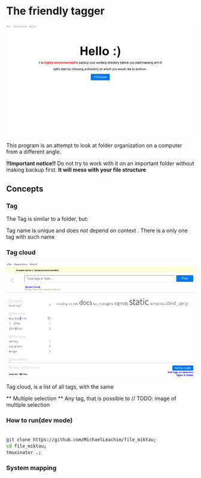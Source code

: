 # The friendly tagger

![Begin of the app](https://github.com/MichaelLeachim/file_miktau/blob/master/4readme/startscreen.png)

This program is an attempt to look at folder 
organization on a computer from a different angle.

**!!Important notice!!** Do not try to work with it on 
an important folder without making backup first. 
**It will mess with your file structure**

## Concepts 

### Tag

The Tag is similar to a folder, but:

Tag name is unique and does not depend on context . There is a only one tag with such name


### Tag cloud



![Begin of the app](https://github.com/MichaelLeachim/file_miktau/blob/master/4readme/cloud.png)

Tag cloud, is a list of all tags, with the same 

** Multiple selection ** Any tag, that is possible to 
// TODO: image of multiple selection


### How to run(dev mode)

```bash

git clone https://github.com/MichaelLeachim/file_miktau;
cd file_miktau;
tmuxinator .;

```


### System mapping


